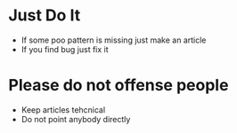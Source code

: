 # Just Do It 

- If some poo pattern is missing just make an article 
- If you find bug just fix it 

# Please do not offense people 

- Keep articles tehcnical 
- Do not point anybody directly 
